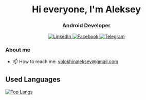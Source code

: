 <div id="header" align="center">
	<h1>Hi everyone, I'm Aleksey</h1>
	<h3>Android Developer</h3>
</div>
<div id="hero" align="center">
  <a href="https://www.linkedin.com/in/volokhinalex/">
	  <img src="https://img.shields.io/badge/LinkedIn-blue?style=for-the-badge&logo=linkedin&logoColor=white" alt="LinkedIn"/>
  </a>
   <a href="https://www.facebook.com/profile.php?id=100084376835215">
	  <img src="https://img.shields.io/badge/Facebook-blue?style=for-the-badge&logo=facebook&logoColor=white" alt="Facebook"/>
  </a>
  <a href="https://t.me/alekseyvolokhin">
		<img src="https://img.shields.io/badge/Telegram-blue?style=for-the-badge&logo=telegram&logoColor=white" alt="Telegram"/>
	</a>
</div> 

### About me
- 📫 How to reach me: volokhinaleksey@gmail.com

## Used Languages
[![Top Langs](https://github-readme-stats.vercel.app/api/top-langs/?username=VolokhinAlex&theme=dark)](https://github.com/VolokhinAlex/github-readme-stats)

